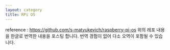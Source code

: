 ```yaml
---
layout: category
title: RPi OS
---
```


reference : https://github.com/s-matyukevich/raspberry-pi-os
위의 레포 내용을 한글로 번역한 내용을 포스팅 합니다. 번역 경험이 없어 다소 오역이 포함될 수 있습니다.